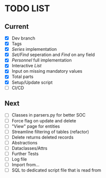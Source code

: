 # TODO LIST
## Current
- [x] Dev branch
- [x] Tags
- [x] *Series* implementation
- [x] *Set/Find* seperation and *Find* on any field
- [x] *Personnel* full implementation
- [x] Interactive *List* 
- [x] Input on missing mandatory values
- [x] Total parts
- [x] Setup/Update script
- [ ] CI/CD

## Next
- [ ] Classes in parsers.py for better SOC
- [ ] Force flag on update and delete
- [ ] "View" page for entities
- [ ] Streamline filtering of tables (refactor)
- [ ] Delete returns deleted records
- [ ] Abstractions
- [ ] Dataclasses/Attrs
- [ ] Further Tests
- [ ] Log file
- [ ] Import from...
- [ ] SQL to dedicated script file that is read from